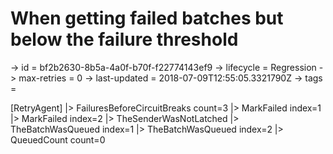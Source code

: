 # When getting failed batches but below the failure threshold

-> id = bf2b2630-8b5a-4a0f-b70f-f22774143ef9
-> lifecycle = Regression
-> max-retries = 0
-> last-updated = 2018-07-09T12:55:05.3321790Z
-> tags = 

[RetryAgent]
|> FailuresBeforeCircuitBreaks count=3
|> MarkFailed index=1
|> MarkFailed index=2
|> TheSenderWasNotLatched
|> TheBatchWasQueued index=1
|> TheBatchWasQueued index=2
|> QueuedCount count=0
~~~
